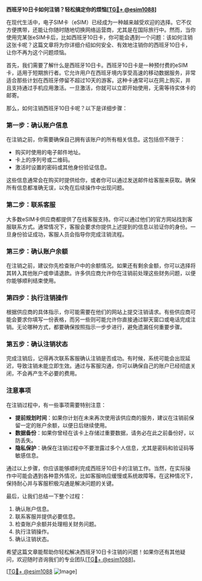 **西班牙10日卡如何注销？轻松搞定你的烦恼[[TG💪+ @esim1088](https://t.me/s/esim1088)]**

在现代生活中，电子SIM卡（eSIM）已经成为一种越来越受欢迎的选择。它不仅方便携带，还能让你随时随地切换网络运营商，尤其是在国际旅行中。然而，当你使用完某张eSIM卡后，比如西班牙10日卡，你可能会遇到一个问题：该如何注销这张卡呢？这篇文章将为你详细介绍如何安全、有效地注销你的西班牙10日卡，让你不再为这个问题烦恼。

首先，我们需要了解什么是西班牙10日卡。西班牙10日卡是一种预付费的eSIM卡，适用于短期旅行者。它允许用户在西班牙境内享受高速的移动数据服务，非常适合那些计划在西班牙停留不超过10天的游客。这种卡通常可以在网上购买，并且支持通过手机应用激活。一旦激活，你就可以立即开始使用，无需等待实体卡的邮寄。

那么，如何注销西班牙10日卡呢？以下是详细步骤：

### **第一步：确认账户信息**
在注销之前，你需要确保自己拥有该账户的所有相关信息。这包括但不限于：
- 购买时使用的电子邮件地址。
- 卡上的序列号或二维码。
- 激活时设置的密码或其他身份验证信息。

这些信息通常会在购买时提供给你，或者你可以通过发送邮件给客服来获取。确保所有信息都准确无误，以免在后续操作中出现问题。

### **第二步：联系客服**
大多数eSIM卡供应商都提供了在线客服支持。你可以通过他们的官方网站找到客服联系方式。通常情况下，客服会要求你提供上述提到的信息以验证你的身份。一旦身份验证成功，客服人员会指导你完成注销流程。

### **第三步：确认账户余额**
在注销之前，建议你先检查账户中的余额情况。如果还有剩余金额，你可以选择将其转入其他账户或申请退款。许多供应商允许你在注销前处理这些财务问题，以便你能够顺利结束使用。

### **第四步：执行注销操作**
根据供应商的具体指示，你可能需要在他们的网站上提交注销请求。有些供应商可能会要求你填写一份表格，而另一些则可能允许你直接通过聊天窗口或电话完成注销。无论哪种方式，都要确保按照指示一步步进行，避免遗漏任何重要步骤。

### **第五步：确认注销状态**
完成注销后，记得再次联系客服确认注销是否成功。有时候，系统可能会出现延迟，导致注销未能立即生效。通过与客服沟通，你可以确保自己的账户已经彻底关闭，不会再产生不必要的费用。

### **注意事项**
在注销过程中，有一些事项需要特别注意：
- **提前规划时间**：如果你计划在未来再次使用该供应商的服务，建议在注销前保留一定的账户余额，以便日后继续使用。
- **数据备份**：如果你曾经在该卡上存储过重要数据，请务必在此之前备份好，以防丢失。
- **隐私保护**：确保在注销过程中不要泄露过多个人信息，尤其是密码和验证码等敏感信息。

通过以上步骤，你应该能够顺利完成西班牙10日卡的注销工作。当然，在实际操作中可能会遇到各种意外情况，比如客服响应缓慢或系统故障等。在这种情况下，保持耐心并与客服积极沟通是解决问题的关键。

最后，让我们总结一下整个过程：
1. 确认账户信息。
2. 联系客服并提供必要信息。
3. 检查账户余额并处理相关财务问题。
4. 执行注销操作。
5. 确认注销状态。

希望这篇文章能帮助你轻松解决西班牙10日卡注销的问题！如果你还有其他疑问，欢迎随时咨询我们的专业团队[[TG💪+ @esim1088](https://t.me/s/esim1088)]。

[[TG💪+ @esim1088](https://t.me/s/esim1088) ![Image](https://i.postimg.cc/4NQfJmqS/Snipaste-2025-05-13-00-14-12.png)]